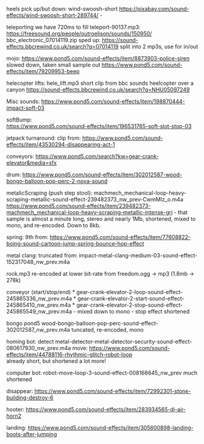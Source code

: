 heels pick up/but down:
    wind-swoosh-short https://pixabay.com/sound-effects/wind-swoosh-short-289744/ - 

teleporting
we have 720ms to fill
teleport-90137.mp3: https://freesound.org/people/outroelison/sounds/150950/
bbc_electronic_07014119.zip
    sped up: https://sound-effects.bbcrewind.co.uk/search?q=07014119
    split into 2 mp3s, use for in/out

mojo:
    https://www.pond5.com/sound-effects/item/8873903-police-siren
    slowed down, taken small sample out
    https://www.pond5.com/sound-effects/item/79209953-beep

helecopter lifts:
    hele_lift.mp3
    short clip from bbc sounds heelcopter over a canyon 
    https://sound-effects.bbcrewind.co.uk/search?q=NHU05097249

Misc sounds:
    https://www.pond5.com/sound-effects/item/198870444-impact-soft-03

softBump:    
    https://www.pond5.com/sound-effects/item/196531765-soft-slot-stop-03

jetpack turnaround: clip from:
https://www.pond5.com/sound-effects/item/43530294-disappearing-act-1    

conveyors:
https://www.pond5.com/search?kw=gear-crank-elevator&media=sfx

drum:
https://www.pond5.com/sound-effects/item/302012587-wood-bongo-balloon-pop-perc-2-nova-sound

metalicScraping (push step stool):
machmech_mechanical-loop-heavy-scraping-metallic-sound-effect-239482373_nw_prev-CwmMIz_o.m4a
    https://www.pond5.com/sound-effects/item/239482373-machmech_mechanical-loop-heavy-scraping-metallic-intense-gri
    - that sample is almost a minute long, stereo and nearly 1Mb, shortened, mixed to mono, and re-encoded. Down to 8kb.

spring:
    9th from: https://www.pond5.com/sound-effects/item/77608822-boing-sound-cartoon-jump-spring-bounce-hop-effect

metal clang:
    truncated from:
    impact-metal-clang-medium-03-sound-effect-152317048_nw_prev.m4a

rock.mp3
    re-encoded at lower bit-rate from freedom.ogg -> mp3 (1.8mb -> 278k)    

conveyor (start/stop/end)
    * gear-crank-elevator-2-loop-sound-effect-245865336_nw_prev.m4a
    * gear-crank-elevator-2-start-sound-effect-245865410_nw_prev.m4a
    * gear-crank-elevator-2-stop-sound-effect-245865549_nw_prev.m4a
        - mixed down to mono
        - stop effect shortened

bongo
    pond5 wood-bongo-balloon-pop-perc-sound-effect-302012587_nw_prev.m4a
    tuncated, re-encoded, mono


homing bot: 
    detect 
        metal-detector-metal-detector-security-sound-effect-080617930_nw_prev.m4a
    move:
        https://www.pond5.com/sound-effects/item/44788116-rhythmic-glitch-robot-loop    
        already short, but shortened a lot more!

computer bot:
    robot-move-loop-3-sound-effect-008166645_nw_prev
    much shortened

disappear:
    https://www.pond5.com/sound-effects/item/72992301-stone-building-destroy-6    

hooter:
    https://www.pond5.com/sound-effects/item/283934565-dj-air-horn2

landing:
    https://www.pond5.com/sound-effects/item/305600898-landing-boots-after-jumping